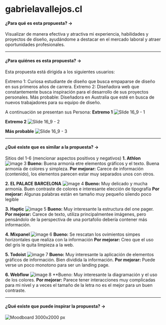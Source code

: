 # gabrielavallejos.cl
#### ¿Para qué es esta propuesta? →
Visualizar de manera efectiva y atractiva mi experiencia, habilidades y proyectos de diseño, ayudándome a destacar en el mercado laboral y atraer oportunidades profesionales.
- - - - - - - - - -
#### ¿Para quiénes es esta propuesta? →
Esta propuesta está dirigida a los siguientes usuarios:

Extremo 1: Curiosa estudiante de diseño que busca empaparse de diseño en sus primeros años de carrera.
Extremo 2: Diseñadora web que constantemente busca inspiración para el desarrollo de sus proyectos personales.
Más probable: Diseñadora en Australia que esté en busca de nuevos trabajadores para su equipo de diseño.

A continuación se presentan sus Persona:
**Extremo 1**
![Slide 16_9 - 1](https://github.com/GabiVallejosB/gabrielavallejos.cl/assets/91471184/fc65e942-b73e-44f7-82a0-2954a8374213)

**Extremo 2**
![Slide 16_9 - 2](https://github.com/GabiVallejosB/gabrielavallejos.cl/assets/91471184/f8494d60-9566-4b83-9aae-c6f1b89a7838)

**Más probable**
![Slide 16_9 - 3](https://github.com/GabiVallejosB/gabrielavallejos.cl/assets/91471184/a151d150-ccd5-4136-9284-6ae2b9132fcb)

- - - - - - - - - -
#### ¿Qué existe que es similar a la propuesta? →
Sitios del 1-6 (mencionar aspectos positivos y negativos)
**1. Athlon**
![image 3](https://github.com/GabiVallejosB/gabrielavallejos.cl/assets/91471184/faabf2ac-c6f8-4fe4-ae44-71be39af3641)
**Bueno:** Buena armonía etre elementos gráficos y el texto. Buena armonía de colores y simpleza.
**Por mejorar:** Carece de información (contenido), los elementos parecen estar muy separados unos con otros.


**2. EL PALACE BARCELONA**
![image 4](https://github.com/GabiVallejosB/gabrielavallejos.cl/assets/91471184/3abe735f-b9fe-4fbf-bf1c-3cbd95e01ff8)
**Bueno:** Muy delicado y mucha armonía. Buen contraste de colores e interesante elección de tipografía
**Por mejorar:** Algunas palabras están en tamaño muy pequeño siiendo poco legible


**3. Haptic**
![image 5](https://github.com/GabiVallejosB/gabrielavallejos.cl/assets/91471184/17fa4f43-7bd5-4cca-9e62-b3b30c125799)
**Bueno:** Muy interesante la estructura del one pager.
**Por mejorar:** Carece de texto, utiliza principalmentee imágenes, pero pensándolo de la perspectiva de una portafolio debería contener más información.


**4. Mixpanel**
![image 6](https://github.com/GabiVallejosB/gabrielavallejos.cl/assets/91471184/f357f7d0-b657-450d-8ae2-9b9d0588caac)
**Bueno:** Se rescatan los ovimientos simpes horizontales que realiza con la información
**Por mejorar:** Creo que el uso del gris le quita limpieza a la web.


**5. Todoist**
   ![image 7](https://github.com/GabiVallejosB/gabrielavallejos.cl/assets/91471184/84373899-15aa-4064-9d0e-f83a59ca976a)
**Bueno:** Muy interesante la aplicación de elementos gráficos de información. Bien dividida la información.
**Por mejorar:** Puede verse un poco monotono para ser un landing page.


**6. Webflow**
![image 8](https://github.com/GabiVallejosB/gabrielavallejos.cl/assets/91471184/9b980f23-2cb8-421f-a088-549596ca20ed)
**Bueno: Muy interesante la diagramación y el uso de los colores.
**Por mejorar:** Parece tener interacciones muy complicadas para mi nivel y a veces el tamaño de la letra no es el mejor para un buen contraste.
- - - - - - - - - -
#### ¿Qué existe que puede inspirar la propuesta? →
![Moodboard 3000x2000 px](https://github.com/GabiVallejosB/gabrielavallejos.cl/assets/91471184/7998b764-f226-47d2-a597-9defcdef2a36)

